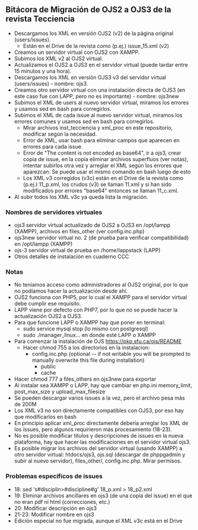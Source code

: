 ## Bitácora de Migración de OJS2 a OJS3 de la revista Tecciencia

- Descargamos los XML en versión OJS2 (v2) de la página original (users/issues).
  - Están en el Drive de la revista como (p.ej.) issue_15.xml (v2)
- Creamos un servidor virtual con OJS2 con XAMPP.
- Subimos los XML v2 al OJS2 virtual.
- Actualizamos el OJS2 a OJS3 en el servidor virtual (puede tardar entre 15 minutos y una hora).
- Descargamos los XML en versión OJS3 v3 del servidor virtual (users/issues) - nombre: ojs3.
- Creamos otro servidor virtual con una instalación directa de OJS3 (en este caso fue con LAPP, pero no es importante) - nombre: ojs3new
- Subimos el XML de users al nuevo servidor virtual, miramos los errores y usamos sed en bash para corregirlos.
- Subimos el XML de cada issue al nuevo servidor virtual, miramos los errores comunes y usamos sed en bash para corregirlos.
  - Mirar archivos inst_tecciencia y xml_proc en este repositorio, modificar según la necesidad.
  - Error de XML, usar bash para eliminar campos que aparecen en errores para cada issue.
  - Error de "The content is not encoded as base64", ir a ojs3, crear copia de issue, en la copia eliminar archivos superfluos (ver notas), intentar subirlos otra vez y arreglar el XML según los errores que aparezcan. Se puede usar el mismo comando en bash luego de esto
  - Los XML v3 corregidos (v3c) están en el Drive de la revista como (p.ej.) 11_p.xml, los crudos (v3) se llaman 11.xml y si han sido modificados por errores "base64" entonces se llaman 11_c.xml. 
- Al subir todos los XML v3c ya queda lista la migración.

### Nombres de servidores virtuales

- ojs3 servidor virtual actualizado de OJS2 a OJS3 en /opt/lampp (XAMPP), archivos en files_other (ver config.inc.php)
- ojs3new servidor virtual no. 2 (de prueba para verificar compatibilidad) en /opt/lampp (XAMPP)
- ojs-3 servidor virtual de prueba en /home/lappstack (LAPP)
- Otros detalles de instalación en cuaderno CCC

### Notas

- No teníamos acceso como administradores al OJS2 original, por lo que no podíamos hacer la actualización desde ahí.
- OJS2 funciona con PHP5, por lo cual el XAMPP para el servidor virtual debe cumplir ese requisito.
- LAPP viene por defecto con PHP7, por lo que no se puede hacer la actualización OJS2 a OJS3.
- Para que funcione LAPP o XAMPP hay que poner en terminal:
  - sudo service mysql stop (lo mismo con postgresql)
  - sudo ./manager_linux... en donde esté LAPP o XAMPP
- Para comenzar la instalación de OJS https://pkp.sfu.ca/ojs/README
  - Hacer chmod 755 a los directorios en la instalacion:
      - config.inc.php (optional -- if not writable you will be prompted to manually overwrite this file during installation)
	    - public
	    - cache
- Hacer chmod 777 a files_others en ojs3new para exportar
- Al instalar sea XAMPP o LAPP, hay que cambiar en php.ini memory_limit, post_max_size y upload_max_filesize
- Se pueden descargar varios issues a la vez, pero el archivo pesa más de 200M
- Los XML v3 no son directamente compatibles con OJS3, por eso hay que modificarlos en bash
- En principio aplicar xml_proc directamente debería arreglar los XML de los issues, pero algunos requirieron más procesamiento (18-23).
- No es posible modificar titulos y descripciones de issues en la nueva plataforma, hay que hacer las modificaciones en el servidor virtual ojs3.
- Es posible migrar los archivos del servidor virtual (usando XAMPP) a otro servidor virtual: htdocs/ojs3, ojs.sql (descargar de phppgadmin y subir al nuevo servidor), files_other/, config.inc.php. Mirar permisos.

### Problemas especificos de issues

- 18: sed 's#disciplin\>#discipline#g' 18_p.xml > 18_p2.xml
- 19: Eliminar archivos ancillares en ojs3 (de una copia del issue) en el que no eran pdf ni html (correcciones, etc.)
- 20: Modificar descripción en ojs3
- 21-23: Modificar nombre en ojs3
- Edición especial no fue migrada, aunque el XML v3c está en el Drive

